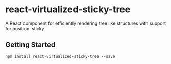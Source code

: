 # react-virtualized-sticky-tree
A React component for efficiently rendering tree like structures with support for position: sticky

## Getting Started

`npm install react-virtualized-sticky-tree --save`
